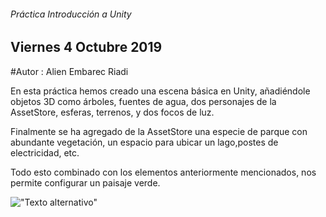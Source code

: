 
###### Práctica Introducción a Unity

## Viernes 4 Octubre 2019

#Autor : Alien Embarec Riadi

En esta práctica hemos creado una escena básica en Unity, añadiéndole objetos 3D como árboles, fuentes de agua, dos personajes de la AssetStore, esferas, terrenos, y dos focos de luz.

Finalmente se ha agregado de la AssetStore una especie de parque con abundante vegetación, un espacio para ubicar un lago,postes de electricidad, etc. 

Todo esto combinado con los elementos anteriormente mencionados, nos permite configurar un paisaje verde.

!["Texto alternativo"](ADBD/Tarea_Prct_Intro_Unity/img/CapturaEscena1_Prct_4_Oct.jpg)

